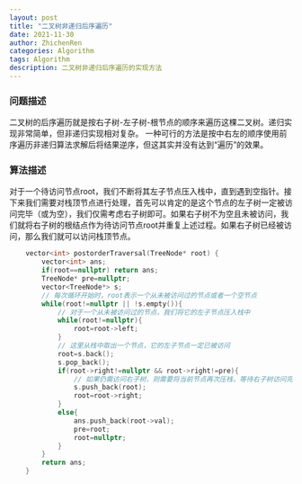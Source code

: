 ```yaml
---
layout: post
title: "二叉树非递归后序遍历"
date: 2021-11-30
author: ZhichenRen
categories: Algorithm
tags: Algorithm
description: 二叉树非递归后序遍历的实现方法
---
```


### 问题描述
二叉树的后序遍历就是按右子树-左子树-根节点的顺序来遍历这棵二叉树。递归实现非常简单，但非递归实现相对复杂。
一种可行的方法是按中右左的顺序使用前序遍历非递归算法求解后将结果逆序，但这其实并没有达到“遍历”的效果。

### 算法描述
对于一个待访问节点root，我们不断将其左子节点压入栈中，直到遇到空指针。接下来我们需要对栈顶节点进行处理，首先可以肯定的是这个节点的左子树一定被访问完毕（或为空），我们仅需考虑右子树即可。如果右子树不为空且未被访问，我们就将右子树的根结点作为待访问节点root并重复上述过程。如果右子树已经被访问，那么我们就可以访问栈顶节点。

```c++
    vector<int> postorderTraversal(TreeNode* root) {
        vector<int> ans;
        if(root==nullptr) return ans;
        TreeNode* pre=nullptr;
        vector<TreeNode*> s;
        // 每次循环开始时，root表示一个从未被访问过的节点或者一个空节点
        while(root!=nullptr || !s.empty()){
            // 对于一个从未被访问过的节点，我们将它的左子节点压入栈中
            while(root!=nullptr){
                root=root->left;
            }
            // 这里从栈中取出一个节点，它的左子节点一定已被访问
            root=s.back();
            s.pop_back();
            if(root->right!=nullptr && root->right!=pre){
                // 如果仍需访问右子树，则需要将当前节点再次压栈，等待右子树访问完毕后再访问，并将root设置为右子节点，在下一个循环中访问
                s.push_back(root);
                root=root->right;
            }
            else{
                ans.push_back(root->val);
                pre=root;
                root=nullptr;
            }
        }
        return ans;
    }
```